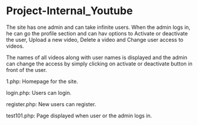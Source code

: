 Project-Internal_Youtube
========================
The site has one admin and can take infinite users. When the admin logs in, he can go the profile section and can hav options to
Activate or deactivate the user, Upload a new video, Delete a video and Change user access to videos.

The names of all videos along with user names is displayed and the admin can change the access by simply clicking on
activate or deactivate button in front of the user.



1.php: Homepage for the site.

login.php: Users can login.

register.php: New users can register.

test101.php:  Page displayed when user or the admin logs in.
